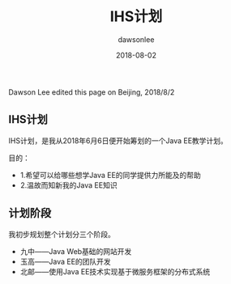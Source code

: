 ﻿---
title: "IHS计划"
layout: post
date: 2018-08-02
image: 
headerImage: false
tag:
- NetBeans9.0
- NetBeans8.2
star: false
category: project
author: dawsonlee
---


Dawson Lee edited this page on Beijing, 2018/8/2

<div class="breaker"></div>


## IHS计划

IHS计划，是我从2018年6月6日便开始筹划的一个Java EE教学计划。

目的：

*  1.希望可以给哪些想学Java EE的同学提供力所能及的帮助
*  2.温故而知新我的Java EE知识

##  计划阶段

我初步规划整个计划分三个阶段。

*  九中——Java Web基础的网站开发 
*  玉高——Java EE的团队开发
*  北邮——使用Java EE技术实现基于微服务框架的分布式系统